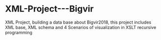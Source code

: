 # XML-Project---Bigvir
XML Project, building a data base about Bigvir2018, this project includes XML base, XML schema and 4 Scenarios of visualization in XSLT recursive programming
